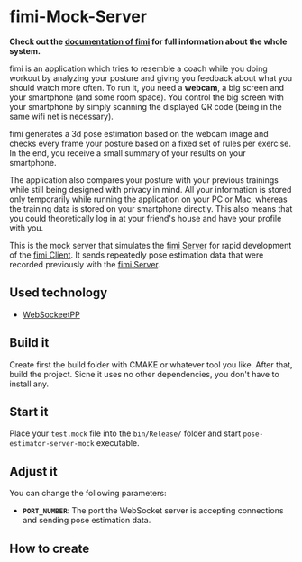 # fimi-Mock-Server

**Check out the [documentation of fimi](https://xu-chris.github.io/fimi-Documentation/) for full information about the whole system.**

fimi is an application which tries to resemble a coach while you doing workout by analyzing your posture and giving you feedback about what you should watch more often. To run it, you need a **webcam**, a big screen and your smartphone (and some room space). You control the big screen with your smartphone by simply scanning the displayed QR code (being in the same wifi net is necessary).

fimi generates a 3d pose estimation based on the webcam image and checks every frame your posture based on a fixed set of rules per exercise. In the end, you receive a small summary of your results on your smartphone.

The application also compares your posture with your previous trainings while still being designed with privacy in mind. All your information is stored only temporarily while running the application on your PC or Mac, whereas the training data is stored on your smartphone directly. This also means that you could theoretically log in at your friend's house and have your profile with you.

This is the mock server that simulates the [fimi Server](https://github.com/xu-chris/fimi-Server/) for rapid development of the [fimi Client](https://github.com/xu-chris/fimi-Client/). It sends repeatedly pose estimation data that were recorded previously with the [fimi Server](https://github.com/xu-chris/fimi-Server).

## Used technology
- [WebSockeetPP](https://github.com/zaphoyd/websocketpp)

## Build it
Create first the build folder with CMAKE or whatever tool you like. After that, build the project. Sicne it uses no other dependencies, you don't have to install any.

## Start it
Place your `test.mock` file into the `bin/Release/` folder and start `pose-estimator-server-mock` executable.

## Adjust it
You can change the following parameters:

- **`PORT_NUMBER`**: The port the WebSocket server is accepting connections and sending pose estimation data.

## How to create 
